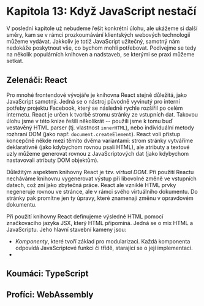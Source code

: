 # Kapitola 13: Když JavaScript nestačí

V poslední kapitole už nebudeme řešit konkrétní úlohu, ale ukážeme si další směry, kam se v rámci prozkoumávání klientských webových technologií můžeme vydávat. Jakkoliv je totiž JavaScript užitečný, samotný nám nedokáže poskytnout vše, co bychom mohli potřebovat. Podívejme se tedy na několik populárních knihoven a nadstaveb, se kterými se praxi můžeme setkat.


## Zelenáči: React

Pro mnohé frontendové vývojáře je knihovna React stejně důležitá, jako JavaScript samotný. Jedná se o nástroj původně vyvinutý pro interní potřeby projektu Facebook, který se následně rychle rozšířil po celém internetu. React je určen k tvorbě stromu stránky ze vstupních dat. Takovou úlohu jsme v této knize řešili několikrát -- použili jsme k tomu buď vestavěný HTML parser (tj. vlastnost `innerHTML`), nebo individuální metody rozhraní DOM (jako např. `document.createElement`). React volí přístup koncepčně někde mezi těmito dvěma variantami: strom stránky vytváříme deklarativně (jako kdybychom rovnou psali HTML), ale atributy a textové uzly můžeme generovat rovnou z JavaScriptových dat (jako kdybychom nastavovali atributy DOM objektům).

Důležitým aspektem knihovny React je tzv. *virtual DOM*. Při použití Reactu necháváme knihovnu vygenerovat výstup při libovolné změně ve vstupních datech, což zní jako zbytečná práce. React ale vzniklé HTML prvky negeneruje rovnou ve stránce, ale v rámci svého virtuálního dokumentu. Do stránky pak promítne jen ty úpravy, které znamenají změnu v opravdovém dokumentu.

Při použití knihovny React definujeme výsledné HTML pomocí značkovacího jazyka JSX, který HTML připomíná. Jedná se o mix HTML a JavaScriptu. Jeho hlavní stavební kameny jsou:

- *Komponenty*, které tvoří základ pro modularizaci. Každá komponenta odpovídá JavaScriptové funkci či třídě, starající se o její implementaci.
-



## Koumáci: TypeScript

## Profíci: WebAssembly


